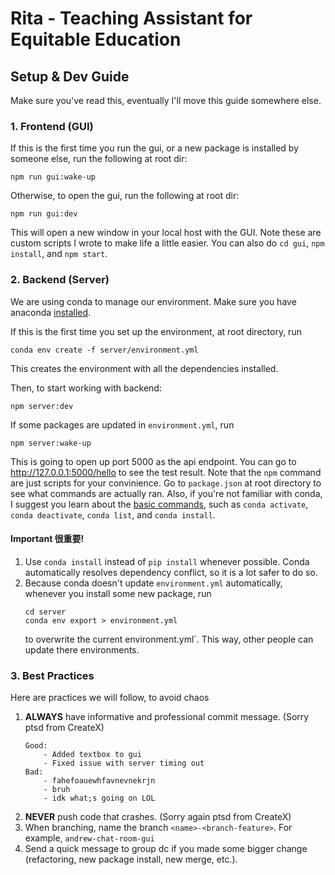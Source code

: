 # Rita - Teaching Assistant for Equitable Education

## Setup & Dev Guide

Make sure you've read this, eventually I'll move this guide somewhere else.

### 1. Frontend (GUI)

If this is the first time you run the gui, or a new package is installed by someone else, run the following at root dir:
```
npm run gui:wake-up
```

Otherwise, to open the gui, run the following at root dir:
```
npm run gui:dev
```

This will open a new window in your local host with the GUI. Note these are custom scripts I wrote to make life a little easier. You can also do `cd gui`, `npm install`, and `npm start`.

### 2. Backend (Server)

We are using conda to manage our environment. Make sure you have anaconda [installed](https://docs.anaconda.com/free/anaconda/install/index.html).

If this is the first time you set up the environment, at root directory, run
```
conda env create -f server/environment.yml
```

This creates the environment with all the dependencies installed.

Then, to start working with backend:
```
npm server:dev
```

If some packages are updated in `environment.yml`, run
```
npm server:wake-up
```

This is going to open up port 5000 as the api endpoint. You can go to http://127.0.0.1:5000/hello to see the test result. Note that the `npm` command are just scripts for your convinience. Go to `package.json` at root directory to see what commands are actually ran. Also, if you're not familiar with conda, I suggest you learn about the [basic commands](https://conda.io/projects/conda/en/latest/commands/index.html), such as `conda activate`, `conda deactivate`, `conda list`, and `conda install`.

#### Important 很重要!

1. Use `conda install` instead of `pip install` whenever possible. Conda automatically resolves dependency conflict, so it is a lot safer to do so.
2. Because conda doesn't update `environment.yml` automatically, whenever you install some new package, run
   ```
   cd server
   conda env export > environment.yml
   ```
   to overwrite the current environment.yml`. This way, other people can update there environments.

### 3. Best Practices

Here are practices we will follow, to avoid chaos

1. **ALWAYS** have informative and professional commit message. (Sorry ptsd from CreateX)
   ```
   Good:
       - Added textbox to gui
       - Fixed issue with server timing out
   Bad:
       - fahefoauewhfavnevnekrjn
       - bruh
       - idk what;s going on LOL
   ```
2. **NEVER** push code that crashes. (Sorry again ptsd from CreateX)
3. When branching, name the branch `<name>-<branch-feature>`. For example, `andrew-chat-room-gui`
4. Send a quick message to group dc if you made some bigger change (refactoring, new package install, new merge, etc.).
